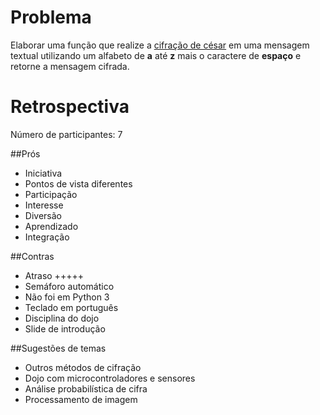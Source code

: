# Problema

Elaborar uma função que realize a [cifração de césar](http://pt.wikipedia.org/wiki/Cifra_de_C%C3%A9sar) em uma mensagem textual utilizando um alfabeto de **a** até **z** mais o caractere de **espaço** e retorne a mensagem cifrada.

# Retrospectiva

Número de participantes: 7

##Prós
* Iniciativa
* Pontos de vista diferentes
* Participação
* Interesse
* Diversão
* Aprendizado
* Integração

##Contras
* Atraso +++++
* Semáforo automático
* Não foi em Python 3
* Teclado em português
* Disciplina do dojo
* Slide de introdução

##Sugestões de temas
* Outros métodos de cifração
* Dojo com microcontroladores e sensores
* Análise probabilística de cifra
* Processamento de imagem
